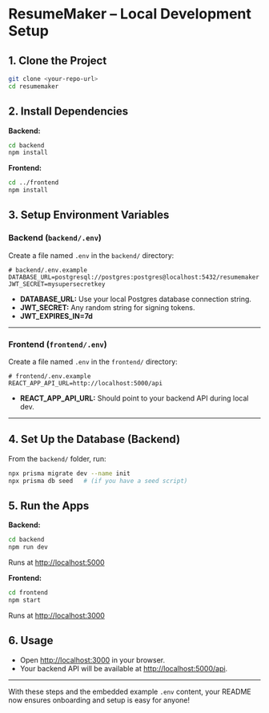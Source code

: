# ResumeMaker – Local Development Setup

## 1. Clone the Project
```sh
git clone <your-repo-url>
cd resumemaker
```

## 2. Install Dependencies

**Backend:**
```sh
cd backend
npm install
```

**Frontend:**
```sh
cd ../frontend
npm install
```

## 3. Setup Environment Variables

### Backend (`backend/.env`)
Create a file named `.env` in the `backend/` directory:

```dotenv
# backend/.env.example
DATABASE_URL=postgresql://postgres:postgres@localhost:5432/resumemaker
JWT_SECRET=mysupersecretkey
```
- **DATABASE_URL:** Use your local Postgres database connection string.
- **JWT_SECRET:** Any random string for signing tokens.
- **JWT_EXPIRES_IN=7d** 

---

### Frontend (`frontend/.env`)
Create a file named `.env` in the `frontend/` directory:

```dotenv
# frontend/.env.example
REACT_APP_API_URL=http://localhost:5000/api
```
- **REACT_APP_API_URL:** Should point to your backend API during local dev.

---

## 4. Set Up the Database (Backend)
From the `backend/` folder, run:
```sh
npx prisma migrate dev --name init
npx prisma db seed   # (if you have a seed script)
```

## 5. Run the Apps

**Backend:**
```sh
cd backend
npm run dev
```
Runs at [http://localhost:5000](http://localhost:5000)

**Frontend:**
```sh
cd frontend
npm start
```
Runs at [http://localhost:3000](http://localhost:3000)

## 6. Usage

- Open [http://localhost:3000](http://localhost:3000) in your browser.
- Your backend API will be available at [http://localhost:5000/api](http://localhost:5000/api).

---

With these steps and the embedded example `.env` content, your README now ensures onboarding and setup is easy for anyone!
